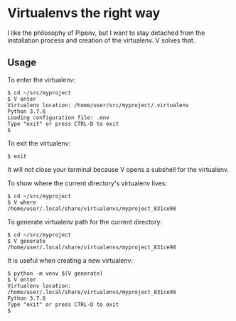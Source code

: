# Virtualenvs the right way #

I like the philosophy of Pipenv, but I want to stay detached from the installation process and creation of the virtualenv. V solves that.


## Usage ##

To enter the virtualenv:

```
$ cd ~/src/myproject
$ V enter
Virtualenv location: /home/user/src/myproject/.virtualenv
Python 3.7.6
Loading configuration file: .env
Type "exit" or press CTRL-D to exit
$ 
```


To exit the virtualenv:

```
$ exit
```

It will not close your terminal because V opens a subshell for the virtualenv.


To show where the current directory's virtualenv lives:

```
$ cd ~/src/myproject
$ V where
/home/user/.local/share/virtualenvs/myproject_831ce98
```


To generate virtualenv path for the current directory:

```
$ cd ~/src/myproject
$ V generate
/home/user/.local/share/virtualenvs/myproject_831ce98
```

It is useful when creating a new virtualenv:

```
$ python -m venv $(V generate)
$ V enter
Virtualenv location: /home/user/.local/share/virtualenvs/myproject_831ce98
Python 3.7.6
Type "exit" or press CTRL-D to exit
$ 
```
